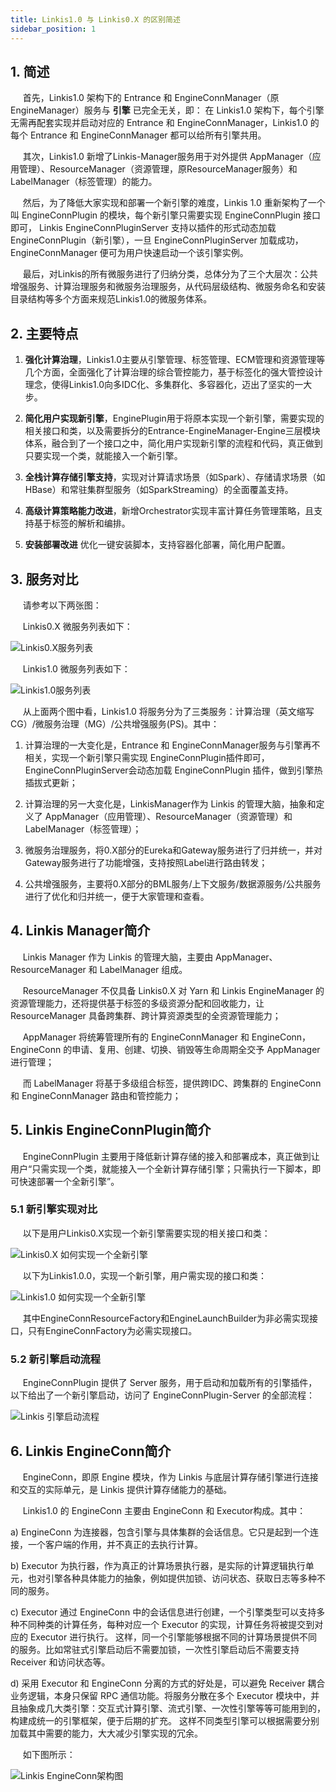 ```yaml
---
title: Linkis1.0 与 Linkis0.X 的区别简述
sidebar_position: 1
---
```


## 1. 简述

&nbsp;&nbsp;&nbsp;&nbsp;  首先，Linkis1.0 架构下的 Entrance 和 EngineConnManager（原EngineManager）服务与 **引擎** 已完全无关，即：
                             在 Linkis1.0 架构下，每个引擎无需再配套实现并启动对应的 Entrance 和 EngineConnManager，Linkis1.0 的每个 Entrance 和 EngineConnManager 都可以给所有引擎共用。
                          
&nbsp;&nbsp;&nbsp;&nbsp;  其次，Linkis1.0 新增了Linkis-Manager服务用于对外提供 AppManager（应用管理）、ResourceManager（资源管理，原ResourceManager服务）和 LabelManager（标签管理）的能力。

&nbsp;&nbsp;&nbsp;&nbsp;  然后，为了降低大家实现和部署一个新引擎的难度，Linkis 1.0 重新架构了一个叫 EngineConnPlugin 的模块，每个新引擎只需要实现 EngineConnPlugin 接口即可，
Linkis EngineConnPluginServer 支持以插件的形式动态加载 EngineConnPlugin（新引擎），一旦 EngineConnPluginServer 加载成功，EngineConnManager 便可为用户快速启动一个该引擎实例。
                          
&nbsp;&nbsp;&nbsp;&nbsp;  最后，对Linkis的所有微服务进行了归纳分类，总体分为了三个大层次：公共增强服务、计算治理服务和微服务治理服务，从代码层级结构、微服务命名和安装目录结构等多个方面来规范Linkis1.0的微服务体系。


##  2. 主要特点

1.  **强化计算治理**，Linkis1.0主要从引擎管理、标签管理、ECM管理和资源管理等几个方面，全面强化了计算治理的综合管控能力，基于标签化的强大管控设计理念，使得Linkis1.0向多IDC化、多集群化、多容器化，迈出了坚实的一大步。

2.  **简化用户实现新引擎**，EnginePlugin用于将原本实现一个新引擎，需要实现的相关接口和类，以及需要拆分的Entrance-EngineManager-Engine三层模块体系，融合到了一个接口之中，简化用户实现新引擎的流程和代码，真正做到只要实现一个类，就能接入一个新引擎。

3.  **全栈计算存储引擎支持**，实现对计算请求场景（如Spark）、存储请求场景（如HBase）和常驻集群型服务（如SparkStreaming）的全面覆盖支持。

4.  **高级计算策略能力改进**，新增Orchestrator实现丰富计算任务管理策略，且支持基于标签的解析和编排。

5.  **安装部署改进**  优化一键安装脚本，支持容器化部署，简化用户配置。

## 3. 服务对比

&nbsp;&nbsp;&nbsp;&nbsp;  请参考以下两张图：

&nbsp;&nbsp;&nbsp;&nbsp;  Linkis0.X 微服务列表如下：

![Linkis0.X服务列表](/Images/Architecture/Linkis0.X-services-list.png)

&nbsp;&nbsp;&nbsp;&nbsp;  Linkis1.0 微服务列表如下：

![Linkis1.0服务列表](/Images/Architecture/Linkis1.0-services-list.png)

&nbsp;&nbsp;&nbsp;&nbsp;  从上面两个图中看，Linkis1.0 将服务分为了三类服务：计算治理（英文缩写CG）/微服务治理（MG）/公共增强服务(PS)。其中：

1. 计算治理的一大变化是，Entrance 和 EngineConnManager服务与引擎再不相关，实现一个新引擎只需实现 EngineConnPlugin插件即可，EngineConnPluginServer会动态加载 EngineConnPlugin 插件，做到引擎热插拔式更新；

2. 计算治理的另一大变化是，LinkisManager作为 Linkis 的管理大脑，抽象和定义了 AppManager（应用管理）、ResourceManager（资源管理）和LabelManager（标签管理）；

3. 微服务治理服务，将0.X部分的Eureka和Gateway服务进行了归并统一，并对Gateway服务进行了功能增强，支持按照Label进行路由转发；

4. 公共增强服务，主要将0.X部分的BML服务/上下文服务/数据源服务/公共服务进行了优化和归并统一，便于大家管理和查看。

## 4. Linkis Manager简介

&nbsp;&nbsp;&nbsp;&nbsp;  Linkis Manager 作为 Linkis 的管理大脑，主要由 AppManager、ResourceManager 和 LabelManager 组成。

&nbsp;&nbsp;&nbsp;&nbsp;  ResourceManager 不仅具备 Linkis0.X 对 Yarn 和 Linkis EngineManager 的资源管理能力，还将提供基于标签的多级资源分配和回收能力，让 ResourceManager 具备跨集群、跨计算资源类型的全资源管理能力；

&nbsp;&nbsp;&nbsp;&nbsp;  AppManager 将统筹管理所有的 EngineConnManager 和 EngineConn，EngineConn 的申请、复用、创建、切换、销毁等生命周期全交予 AppManager进行管理；

&nbsp;&nbsp;&nbsp;&nbsp;  而 LabelManager 将基于多级组合标签，提供跨IDC、跨集群的 EngineConn 和 EngineConnManager 路由和管控能力；

## 5. Linkis EngineConnPlugin简介

&nbsp;&nbsp;&nbsp;&nbsp;  EngineConnPlugin 主要用于降低新计算存储的接入和部署成本，真正做到让用户“只需实现一个类，就能接入一个全新计算存储引擎；只需执行一下脚本，即可快速部署一个全新引擎”。

### 5.1 新引擎实现对比

&nbsp;&nbsp;&nbsp;&nbsp;  以下是用户Linkis0.X实现一个新引擎需要实现的相关接口和类：

![Linkis0.X 如何实现一个全新引擎](/Images/Architecture/Linkis0.X-NewEngine-architecture.png)

&nbsp;&nbsp;&nbsp;&nbsp;  以下为Linkis1.0.0，实现一个新引擎，用户需实现的接口和类：

![Linkis1.0 如何实现一个全新引擎](/Images/Architecture/Linkis1.0-NewEngine-architecture.png)

&nbsp;&nbsp;&nbsp;&nbsp;  其中EngineConnResourceFactory和EngineLaunchBuilder为非必需实现接口，只有EngineConnFactory为必需实现接口。

### 5.2 新引擎启动流程

&nbsp;&nbsp;&nbsp;&nbsp;  EngineConnPlugin 提供了 Server 服务，用于启动和加载所有的引擎插件，以下给出了一个新引擎启动，访问了 EngineConnPlugin-Server 的全部流程：

![Linkis 引擎启动流程](/Images/Architecture/Linkis1.0-newEngine-initialization.png)

## 6. Linkis EngineConn简介

&nbsp;&nbsp;&nbsp;&nbsp;  EngineConn，即原 Engine 模块，作为 Linkis 与底层计算存储引擎进行连接和交互的实际单元，是 Linkis 提供计算存储能力的基础。

&nbsp;&nbsp;&nbsp;&nbsp;  Linkis1.0 的 EngineConn 主要由 EngineConn 和 Executor构成。其中：

a)	EngineConn 为连接器，包含引擎与具体集群的会话信息。它只是起到一个连接，一个客户端的作用，并不真正的去执行计算。

b)	Executor 为执行器，作为真正的计算场景执行器，是实际的计算逻辑执行单元，也对引擎各种具体能力的抽象，例如提供加锁、访问状态、获取日志等多种不同的服务。

c)	Executor 通过 EngineConn 中的会话信息进行创建，一个引擎类型可以支持多种不同种类的计算任务，每种对应一个 Executor 的实现，计算任务将被提交到对应的 Executor 进行执行。
这样，同一个引擎能够根据不同的计算场景提供不同的服务。比如常驻式引擎启动后不需要加锁，一次性引擎启动后不需要支持 Receiver 和访问状态等。

d)	采用 Executor 和 EngineConn 分离的方式的好处是，可以避免 Receiver 耦合业务逻辑，本身只保留 RPC 通信功能。将服务分散在多个 Executor 模块中，并且抽象成几大类引擎：交互式计算引擎、流式引擎、一次性引擎等等可能用到的，构建成统一的引擎框架，便于后期的扩充。
这样不同类型引擎可以根据需要分别加载其中需要的能力，大大减少引擎实现的冗余。

&nbsp;&nbsp;&nbsp;&nbsp;  如下图所示：

![Linkis EngineConn架构图](/Images/Architecture/Linkis1.0-EngineConn-architecture.png)